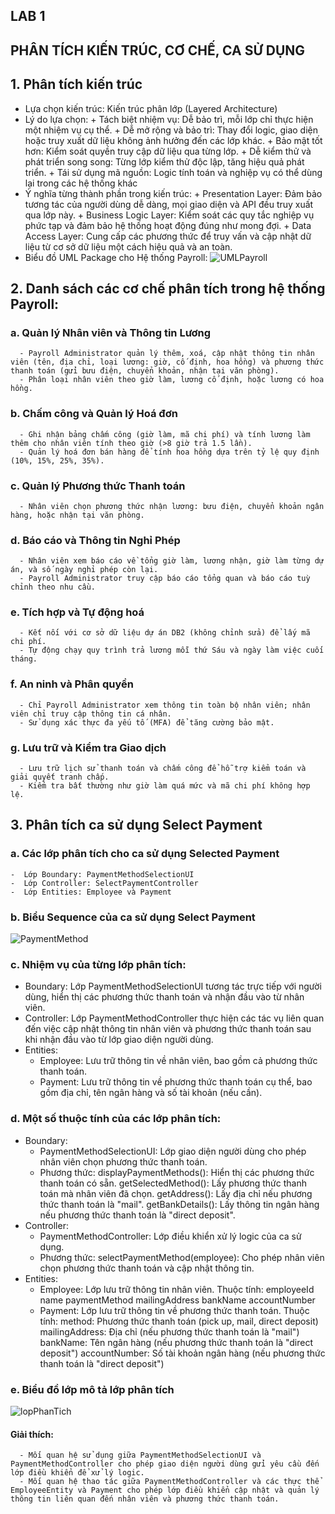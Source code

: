 ## LAB 1
## PHÂN TÍCH KIẾN TRÚC, CƠ CHẾ, CA SỬ DỤNG

## 1. Phân tích kiến trúc 
   - Lựa chọn kiến trúc: Kiến trúc phân lớp (Layered Architecture)
   - Lý do lựa chọn:
    + Tách biệt nhiệm vụ: Dễ bảo trì, mỗi lớp chỉ thực hiện một nhiệm vụ cụ thể.
    + Dễ mở rộng và bảo trì: Thay đổi logic, giao diện hoặc truy xuất dữ liệu không ảnh hưởng đến các lớp khác.
    + Bảo mật tốt hơn: Kiểm soát quyền truy cập dữ liệu qua từng lớp.
    + Dễ kiểm thử và phát triển song song: Từng lớp kiểm thử độc lập, tăng hiệu quả phát triển.
    + Tái sử dụng mã nguồn: Logic tính toán và nghiệp vụ có thể dùng lại trong các hệ thống khác
   - Ý nghĩa từng thành phần trong kiến trúc:
    + Presentation Layer: Đảm bảo tương tác của người dùng dễ dàng, mọi giao diện và API đều truy xuất qua lớp này.
    + Business Logic Layer: Kiểm soát các quy tắc nghiệp vụ phức tạp và đảm bảo hệ thống hoạt động đúng như mong đợi.
    + Data Access Layer: Cung cấp các phương thức để truy vấn và cập nhật dữ liệu từ cơ sở dữ liệu một cách hiệu quả và an toàn.
  - Biểu đồ UML Package cho Hệ thống Payroll:
![UMLPayroll](https://www.planttext.com/api/plantuml/png/R8_13S8m34Nldi8Bq15GWHvxw0fMi2AhgODYzu0Gat5W95Q0Y0C8ukD_Jq_outRlpQdukYG0cqMnP6C05q-C4uMP8Xjky93830UXM6W1EBq9JeMDrSabwqXdBeWNk7xuVZLHDXjpbD0I1dBQXL2LBmh_tQxRjchGsAhwsuLwFUlnzUaJ003__mC0)

## 2. Danh sách các cơ chế phân tích trong hệ thống Payroll:
###  a. Quản lý Nhân viên và Thông tin Lương
      - Payroll Administrator quản lý thêm, xoá, cập nhật thông tin nhân viên (tên, địa chỉ, loại lương: giờ, cố định, hoa hồng) và phương thức thanh toán (gửi bưu điện, chuyển khoản, nhận tại văn phòng).
      - Phân loại nhân viên theo giờ làm, lương cố định, hoặc lương có hoa hồng.
###  b. Chấm công và Quản lý Hoá đơn
      - Ghi nhận bảng chấm công (giờ làm, mã chi phí) và tính lương làm thêm cho nhân viên tính theo giờ (>8 giờ trả 1.5 lần).
      - Quản lý hoá đơn bán hàng để tính hoa hồng dựa trên tỷ lệ quy định (10%, 15%, 25%, 35%).
###  c. Quản lý Phương thức Thanh toán
      - Nhân viên chọn phương thức nhận lương: bưu điện, chuyển khoản ngân hàng, hoặc nhận tại văn phòng.
###  d. Báo cáo và Thông tin Nghỉ Phép
      - Nhân viên xem báo cáo về tổng giờ làm, lương nhận, giờ làm từng dự án, và số ngày nghỉ phép còn lại.
      - Payroll Administrator truy cập báo cáo tổng quan và báo cáo tuỳ chỉnh theo nhu cầu.
###  e. Tích hợp và Tự động hoá
      - Kết nối với cơ sở dữ liệu dự án DB2 (không chỉnh sửa) để lấy mã chi phí.
      - Tự động chạy quy trình trả lương mỗi thứ Sáu và ngày làm việc cuối tháng.
###  f. An ninh và Phân quyền
      - Chỉ Payroll Administrator xem thông tin toàn bộ nhân viên; nhân viên chỉ truy cập thông tin cá nhân.
      - Sử dụng xác thực đa yếu tố (MFA) để tăng cường bảo mật.
###  g. Lưu trữ và Kiểm tra Giao dịch
      - Lưu trữ lịch sử thanh toán và chấm công để hỗ trợ kiểm toán và giải quyết tranh chấp.
      - Kiểm tra bất thường như giờ làm quá mức và mã chi phí không hợp lệ.

##  3. Phân tích ca sử dụng Select Payment
### a. Các lớp phân tích cho ca sử dụng Selected Payment
    -  Lớp Boundary: PaymentMethodSelectionUI
    -  Lớp Controller: SelectPaymentController
    -  Lớp Entities: Employee và Payment
### b. Biểu Sequence của ca sử dụng Select Payment
![PaymentMethod](https://www.planttext.com/api/plantuml/png/j9G_IyD06CRt-nGldNJm2pX8eOY8A88LNEFrw0MlTo6z3Xd5ISIXasjZSL0eABYO31rI-Ztk4_WLV2z9_zacrefPBXnvdz_pFk_bFkDXjQqTNtTQWZXKAn_sMvvG0MFaKdLam_43E7M25fFwc6ck6cTCCAfT9SyF2LLI-qeiVb3BDWNp2UwvUbfFo4GQTlOAHM4Nk6lY6mcQc_WEQ19IyFZuTHpAPhhtJ75n90Ujab2IGY64J87VH7No4G35rtkveBMcGM6Yfs39rAYRz7FHKbC5QQ5kxgYasws9msr27A7XX9je8A6EpLtZOgBGXHfMFH30fuWqCu5GZSb4GssR6dWhs4aFuPK9Q4Qe_8IO2v-csj9gwBBsId5Cj1aSc7ZWGXqbbl75myy6DkhYx9qqvTkqUiMubmAPByewi2vNuOi2NcX-Kxc_X3dBB0-nnZj1-ZSSSMMYFkRic_YDscCK3RtV1ukWTsl1bI2RoQC42swk7R5ENZOhR9kuYzKz5wwoHZOSIed_Vnf9-GHmJB91o7hi2tj1vYTfNH-aYW1xvNy1003__mC0)
### c. Nhiệm vụ của từng lớp phân tích:
   - Boundary: Lớp PaymentMethodSelectionUI tương tác trực tiếp với người dùng, hiển thị các phương thức thanh toán và nhận đầu vào từ nhân viên.
   - Controller: Lớp PaymentMethodController thực hiện các tác vụ liên quan đến việc cập nhật thông tin nhân viên và phương thức thanh toán sau khi nhận đầu vào từ lớp giao diện người dùng.
   - Entities:
      + Employee: Lưu trữ thông tin về nhân viên, bao gồm cả phương thức thanh toán.
      + Payment: Lưu trữ thông tin về phương thức thanh toán cụ thể, bao gồm địa chỉ, tên ngân hàng và số tài khoản (nếu cần).
### d. Một số thuộc tính của các lớp phân tích:
   - Boundary:
      + PaymentMethodSelectionUI: Lớp giao diện người dùng cho phép nhân viên chọn phương thức thanh toán.
      + Phương thức:
         displayPaymentMethods(): Hiển thị các phương thức thanh toán có sẵn.
         getSelectedMethod(): Lấy phương thức thanh toán mà nhân viên đã chọn.
         getAddress(): Lấy địa chỉ nếu phương thức thanh toán là "mail".
         getBankDetails(): Lấy thông tin ngân hàng nếu phương thức thanh toán là "direct deposit".
   - Controller:
      + PaymentMethodController: Lớp điều khiển xử lý logic của ca sử dụng.
      + Phương thức:
         selectPaymentMethod(employee): Cho phép nhân viên chọn phương thức thanh toán và cập nhật thông tin.
   - Entities:
      + Employee: Lớp lưu trữ thông tin nhân viên.
            Thuộc tính:
            employeeId
            name
            paymentMethod
            mailingAddress
            bankName
            accountNumber
      + Payment: Lớp lưu trữ thông tin về phương thức thanh toán.
            Thuộc tính:
            method: Phương thức thanh toán (pick up, mail, direct deposit)
            mailingAddress: Địa chỉ (nếu phương thức thanh toán là "mail")
            bankName: Tên ngân hàng (nếu phương thức thanh toán là "direct deposit")
            accountNumber: Số tài khoản ngân hàng (nếu phương thức thanh toán là "direct deposit")
### e. Biểu đồ lớp mô tả lớp phân tích
![lopPhanTich](https://www.planttext.com/api/plantuml/png/UhzxlqDnIM9HIMbk3XTNKdvfNafYKQL2G69bRcfUYMzgIKP-Id1gJcfoIMP-NgYdGcAnWYDNSdvUIL5-3gegPuXWJceHI94J5r0YiwHImJMt82U_CZKL9EWC4uHg18cvS74vAkZgAZWfS3c1Q6SexQB0nUMGcfS2SXS0003__mC0)
#### Giải thích:
      - Mối quan hệ sử dụng giữa PaymentMethodSelectionUI và PaymentMethodController cho phép giao diện người dùng gửi yêu cầu đến lớp điều khiển để xử lý logic.
      - Mối quan hệ thao tác giữa PaymentMethodController và các thực thể EmployeeEntity và Payment cho phép lớp điều khiển cập nhật và quản lý thông tin liên quan đến nhân viên và phương thức thanh toán.
